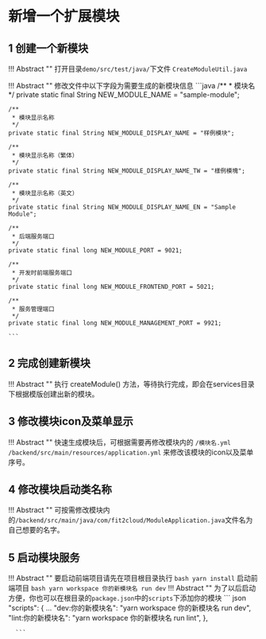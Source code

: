 # 新增一个扩展模块

## 1 创建一个新模块

!!! Abstract ""
    打开目录`demo/src/test/java/`下文件 `CreateModuleUtil.java`

!!! Abstract ""
    修改文件中以下字段为需要生成的新模块信息
    ```java
    /**
     * 模块名
     */
    private static final String NEW_MODULE_NAME = "sample-module";
    
    /**
     * 模块显示名称
     */
    private static final String NEW_MODULE_DISPLAY_NAME = "样例模块";

    /**
     * 模块显示名称（繁体）
     */
    private static final String NEW_MODULE_DISPLAY_NAME_TW = "樣例模塊";

    /**
     * 模块显示名称（英文）
     */
    private static final String NEW_MODULE_DISPLAY_NAME_EN = "Sample Module";

    /**
     * 后端服务端口
     */
    private static final long NEW_MODULE_PORT = 9021;

    /**
     * 开发时前端服务端口
     */
    private static final long NEW_MODULE_FRONTEND_PORT = 5021;

    /**
     * 服务管理端口
     */
    private static final long NEW_MODULE_MANAGEMENT_PORT = 9921;
    
    ```

## 2 完成创建新模块

!!! Abstract ""
    执行 createModule() 方法，等待执行完成，即会在services目录下根据模版创建出新的模块。

## 3 修改模块icon及菜单显示

!!! Abstract ""
    快速生成模块后，可根据需要再修改模块内的 `/模块名.yml` `/backend/src/main/resources/application.yml` 来修改该模块的icon以及菜单序号。

## 4 修改模块启动类名称

!!! Abstract ""
    可按需修改模块内的`/backend/src/main/java/com/fit2cloud/ModuleApplication.java`文件名为自己想要的名字。


## 5 启动模块服务
  
!!! Abstract ""
     要启动前端项目请先在项目根目录执行
      ``` bash
      yarn install
      ```
     启动前端项目
      ``` bash
      yarn workspace 你的新模块名 run dev
      ```
!!! Abstract ""
    为了以后启动方便，你也可以在根目录的`package.json`中的`scripts`下添加你的模块
      ``` json
      "scripts": {
        ...
        "dev:你的新模块名": "yarn workspace 你的新模块名 run dev",
        "lint:你的新模块名": "yarn workspace 你的新模块名 run lint",
      },

      ```